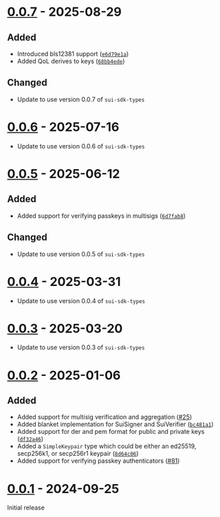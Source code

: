 # [0.0.7] - 2025-08-29

## Added

- Introduced bls12381 support ([`e6d79e1a`])
- Added QoL derives to keys ([`68bb4ede`])

## Changed

- Update to use version 0.0.7 of `sui-sdk-types`

[`e6d79e1a`]: https://github.com/mystenlabs/sui-rust-sdk/commit/e6d79e1a
[`68bb4ede`]: https://github.com/mystenlabs/sui-rust-sdk/commit/68bb4ede

# [0.0.6] - 2025-07-16

- Update to use version 0.0.6 of `sui-sdk-types`

# [0.0.5] - 2025-06-12

## Added

- Added support for verifying passkeys in multisigs ([`6d7fab8`])

[`6d7fab8`]: https://github.com/mystenlabs/sui-rust-sdk/commit/6d7fab81c214d9f27555de8a2b8b47233ae9f655

## Changed
- Update to use version 0.0.5 of `sui-sdk-types`

# [0.0.4] - 2025-03-31

- Update to use version 0.0.4 of `sui-sdk-types`

# [0.0.3] - 2025-03-20

- Update to use version 0.0.3 of `sui-sdk-types`

# [0.0.2] - 2025-01-06

## Added

- Added support for multisig verification and aggregation ([#25])
- Added blanket implementation for SuiSigner and SuiVerifier ([`bc481a1`])
- Added support for der and pem format for public and private keys ([`df32a46`])
- Added a `SimpleKeypair` type which could be either an ed25519, secp256k1, or secp256r1 keypair ([`8d64c06`])
- Added support for verifying passkey authenticators ([#81])

[#25]: https://github.com/mystenlabs/sui-rust-sdk/pull/25
[`bc481a1`]: https://github.com/mystenlabs/sui-rust-sdk/commit/bc481a1ea156e6ccb528b5b49e62a511be5ba60a
[`df32a46`]: https://github.com/mystenlabs/sui-rust-sdk/commit/df32a46bfbecbbbf4ec7e9c1974eef0916ccd359
[`8d64c06`]: https://github.com/mystenlabs/sui-rust-sdk/commit/8d64c06628b9494c674c27158ce74036fe45080e
[#81]: https://github.com/MystenLabs/sui-rust-sdk/pull/81

# [0.0.1] - 2024-09-25

Initial release

[0.0.7]: https://github.com/mystenlabs/sui-rust-sdk/releases/tag/sui-crypto-0.0.7
[0.0.6]: https://github.com/mystenlabs/sui-rust-sdk/releases/tag/sui-crypto-0.0.6
[0.0.5]: https://github.com/mystenlabs/sui-rust-sdk/releases/tag/sui-crypto-0.0.5
[0.0.4]: https://github.com/mystenlabs/sui-rust-sdk/releases/tag/sui-crypto-0.0.4
[0.0.3]: https://github.com/mystenlabs/sui-rust-sdk/releases/tag/sui-crypto-0.0.3
[0.0.2]: https://github.com/mystenlabs/sui-rust-sdk/releases/tag/sui-crypto-0.0.2
[0.0.1]: https://github.com/mystenlabs/sui-rust-sdk/releases/tag/sui-crypto-0.0.1
